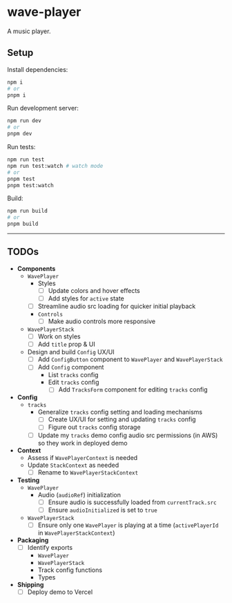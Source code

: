 # wave-player

A music player.

## Setup

Install dependencies:

```zsh
npm i
# or
pnpm i
```

Run development server:

```zsh
npm run dev
# or
pnpm dev
```

Run tests:

```zsh
npm run test
npm run test:watch # watch mode
# or
pnpm test
pnpm test:watch
```

Build:

```zsh
npm run build
# or
pnpm build
```

---

## TODOs

- **Components**
  - `WavePlayer`
    - Styles
      - [ ] Update colors and hover effects
      - [ ] Add styles for `active` state
    - [ ] Streamline audio src loading for quicker initial playback
    - `Controls`
      - [ ] Make audio controls more responsive
  - `WavePlayerStack`
    - [ ] Work on styles
    - [ ] Add `title` prop & UI
  - Design and build `Config` UX/UI
    - [ ] Add `ConfigButton` component to `WavePlayer` and `WavePlayerStack`
    - [ ] Add `Config` component
      - List `tracks` config
      - Edit `tracks` config
        - [ ] Add `TracksForm` component for editing `tracks` config
- **Config**
  - `tracks`
    - Generalize `tracks` config setting and loading mechanisms
      - [ ] Create UX/UI for setting and updating `tracks` config
      - [ ] Figure out `tracks` config storage
    - [ ] Update my `tracks` demo config audio src permissions (in AWS) so they work in deployed demo
- **Context**
  - Assess if `WavePlayerContext` is needed
  - Update `StackContext` as needed
    - [ ] Rename to `WavePlayerStackContext`
- **Testing**
  - `WavePlayer`
    - Audio (`audioRef`) initialization
      - [ ] Ensure audio is successfully loaded from `currentTrack.src`
      - [ ] Ensure `audioInitialized` is set to `true`
  - `WavePlayerStack`
    - [ ] Ensure only one `WavePlayer` is playing at a time (`activePlayerId` in `WavePlayerStackContext`)
- **Packaging**
  - [ ] Identify exports
    - `WavePlayer`
    - `WavePlayerStack`
    - Track config functions
    - Types
- **Shipping**
  - [ ] Deploy demo to Vercel